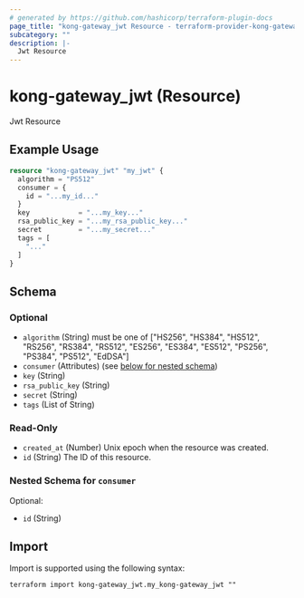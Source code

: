 ```yaml
---
# generated by https://github.com/hashicorp/terraform-plugin-docs
page_title: "kong-gateway_jwt Resource - terraform-provider-kong-gateway"
subcategory: ""
description: |-
  Jwt Resource
---
```


# kong-gateway_jwt (Resource)

Jwt Resource

## Example Usage

```terraform
resource "kong-gateway_jwt" "my_jwt" {
  algorithm = "PS512"
  consumer = {
    id = "...my_id..."
  }
  key            = "...my_key..."
  rsa_public_key = "...my_rsa_public_key..."
  secret         = "...my_secret..."
  tags = [
    "..."
  ]
}
```

<!-- schema generated by tfplugindocs -->
## Schema

### Optional

- `algorithm` (String) must be one of ["HS256", "HS384", "HS512", "RS256", "RS384", "RS512", "ES256", "ES384", "ES512", "PS256", "PS384", "PS512", "EdDSA"]
- `consumer` (Attributes) (see [below for nested schema](#nestedatt--consumer))
- `key` (String)
- `rsa_public_key` (String)
- `secret` (String)
- `tags` (List of String)

### Read-Only

- `created_at` (Number) Unix epoch when the resource was created.
- `id` (String) The ID of this resource.

<a id="nestedatt--consumer"></a>
### Nested Schema for `consumer`

Optional:

- `id` (String)

## Import

Import is supported using the following syntax:

```shell
terraform import kong-gateway_jwt.my_kong-gateway_jwt ""
```
